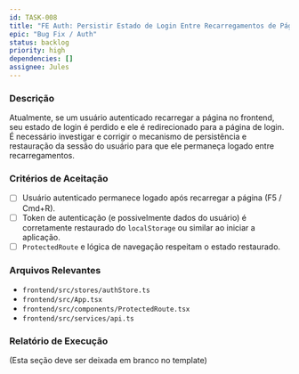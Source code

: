 ```yaml
---
id: TASK-008
title: "FE Auth: Persistir Estado de Login Entre Recarregamentos de Página"
epic: "Bug Fix / Auth"
status: backlog
priority: high
dependencies: []
assignee: Jules
---
```


### Descrição

Atualmente, se um usuário autenticado recarregar a página no frontend, seu estado de login é perdido e ele é redirecionado para a página de login. É necessário investigar e corrigir o mecanismo de persistência e restauração da sessão do usuário para que ele permaneça logado entre recarregamentos.

### Critérios de Aceitação

- [ ] Usuário autenticado permanece logado após recarregar a página (F5 / Cmd+R).
- [ ] Token de autenticação (e possivelmente dados do usuário) é corretamente restaurado do `localStorage` ou similar ao iniciar a aplicação.
- [ ] `ProtectedRoute` e lógica de navegação respeitam o estado restaurado.

### Arquivos Relevantes

* `frontend/src/stores/authStore.ts`
* `frontend/src/App.tsx`
* `frontend/src/components/ProtectedRoute.tsx`
* `frontend/src/services/api.ts`

### Relatório de Execução

(Esta seção deve ser deixada em branco no template)
